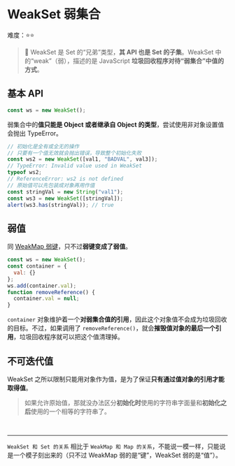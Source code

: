 # WeakSet 弱集合

难度：⭐️⭐️

> 💌 WeakSet 是 Set 的“兄弟”类型，**其 API 也是 Set 的子集**。WeakSet 中的“weak”（弱），描述的是 JavaScript **垃圾回收程序对待“弱集合”中值的方式**。

## 基本 API

```js
const ws = new WeakSet();
```

弱集合中的**值只能是 Object 或者继承自 Object 的类型**，尝试使用非对象设置值会抛出 TypeError。

```js
// 初始化是全有或全无的操作
// 只要有一个值无效就会抛出错误，导致整个初始化失败
const ws2 = new WeakSet([val1, "BADVAL", val3]);
// TypeError: Invalid value used in WeakSet
typeof ws2;
// ReferenceError: ws2 is not defined
// 原始值可以先包装成对象再用作值
const stringVal = new String("val1");
const ws3 = new WeakSet([stringVal]);
alert(ws3.has(stringVal)); // true
```

## 弱值

同 [WeakMap 弱键](/gemstone/Chapter%206%20集合引用类型/WeakMap.html#弱键)，只不过**弱键变成了弱值**。

```js
const ws = new WeakSet();
const container = {
  val: {}
};
ws.add(container.val);
function removeReference() {
  container.val = null;
}
```

`container` 对象维护着一个**对弱集合值的引用**，因此这个对象值不会成为垃圾回收的目标。不过，如果调用了 `removeReference()`，就会**摧毁值对象的最后一个引用**，垃圾回收程序就可以把这个值清理掉。

## 不可迭代值

WeakSet 之所以限制只能用对象作为值，是为了保证**只有通过值对象的引用才能取得值**。

> 如果允许原始值，那就没办法区分**初始化时**使用的字符串字面量和**初始化之后**使用的一个相等的字符串了。

<br>

---

`WeakSet 和 Set 的关系` 相比于 `WeakMap 和 Map 的关系`，不能说一模一样，只能说是一个模子刻出来的（只不过 WeakMap 弱的是“键”，WeakSet 弱的是“值”）。
